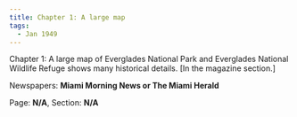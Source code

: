 ```yaml
---  
title: Chapter 1: A large map  
tags:  
  - Jan 1949  
---  
```

  
Chapter 1: A large map of Everglades National Park and Everglades National Wildlife Refuge shows many historical details. [In the magazine section.]  
  
Newspapers: **Miami Morning News or The Miami Herald**  
  
Page: **N/A**, Section: **N/A** 
